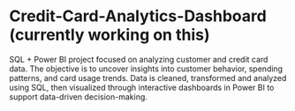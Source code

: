 # Credit-Card-Analytics-Dashboard   (currently working on this)
SQL + Power BI project focused on analyzing customer and credit card data. The objective is to uncover insights into customer behavior, spending patterns, and card usage trends. Data is cleaned, transformed and analyzed using SQL, then visualized through interactive dashboards in Power BI to support data-driven decision-making.
